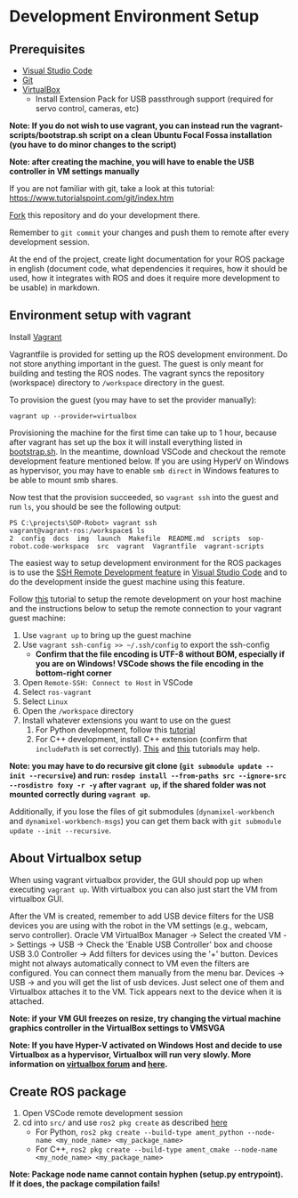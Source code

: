 # Development Environment Setup

## Prerequisites

* [Visual Studio Code](https://code.visualstudio.com/)
* [Git](https://git-scm.com/)
* [VirtualBox](https://www.virtualbox.org/wiki/Downloads)
  * Install Extension Pack for USB passthrough support (required for servo control, cameras, etc)

**Note: If you do not wish to use vagrant, you can instead run the vagrant-scripts/bootstrap.sh script on a clean Ubuntu Focal Fossa installation (you have to do minor changes to the script)**

**Note: after creating the machine, you will have to enable the USB controller in VM settings manually**

If you are not familiar with git, take a look at this tutorial: <https://www.tutorialspoint.com/git/index.htm>

[Fork](https://docs.github.com/en/free-pro-team@latest/github/getting-started-with-github/fork-a-repo) this repository and do your development there.

Remember to `git commit` your changes and push them to remote after
every development session.

At the end of the project, create light documentation for your ROS package in english (document code, what dependencies it requires, how it should be used, how it integrates with ROS and does it require more development to be usable) in markdown.

## Environment setup with vagrant

Install [Vagrant](https://www.vagrantup.com/)

Vagrantfile is provided for setting up the ROS development environment. Do not store anything important in the guest. The guest is only meant for building and testing the ROS nodes.
The vagrant syncs the repository (workspace) directory to `/workspace` directory in the guest.

To provision the guest (you may have to set the provider manually):

```pwsh
vagrant up --provider=virtualbox
```

Provisioning the machine for the first time can take up to 1 hour, because after vagrant has set up the box it will install everything listed in [bootstrap.sh](vagrant-scripts/bootstrap.sh). In the meantime, download VSCode and checkout the remote development feature mentioned below. If you are using HyperV on Windows as hypervisor, you may have to enable `smb direct` in Windows features to be able to mount smb shares. 

Now test that the provision succeeded, so `vagrant ssh` into the guest and run `ls`, you should be see the following output:

```console
PS C:\projects\SOP-Robot> vagrant ssh
vagrant@vagrant-ros:/workspace$ ls
2  config  docs  img  launch  Makefile  README.md  scripts  sop-robot.code-workspace  src  vagrant  Vagrantfile  vagrant-scripts
```

The easiest way to setup development environment for the ROS packages is to use the [SSH Remote Development
feature](https://code.visualstudio.com/docs/remote/ssh) in [Visual Studio Code](https://code.visualstudio.com/) and to do the development inside the guest machine using this feature.

Follow [this](https://code.visualstudio.com/docs/remote/ssh) tutorial to setup the remote development on your host machine and the instructions below to setup the remote connection to your vagrant guest machine:

1. Use `vagrant up` to bring up the guest machine
2. Use `vagrant ssh-config >> ~/.ssh/config` to export the ssh-config
   * **Confirm that the file encoding is UTF-8 without BOM, especially if you are on Windows! VSCode shows the file encoding in the bottom-right corner**
3. Open `Remote-SSH: Connect to Host` in VSCode
4. Select `ros-vagrant`
5. Select `Linux`
6. Open the `/workspace` directory
7. Install whatever extensions you want to use on the guest
   1. For Python development, follow this [tutorial](https://code.visualstudio.com/docs/languages/python)
   2. For C++ development, install C++ extension (confirm that `includePath` is set correctly). [This](https://code.visualstudio.com/docs/languages/cpp) and [this](https://code.visualstudio.com/docs/cpp/config-linux) tutorials may help.

**Note: you may have to do recursive git clone (`git submodule update --init --recursive`) and run: `rosdep install --from-paths src --ignore-src --rosdistro foxy -r -y` after `vagrant up`, if the shared folder was not mounted correctly during `vagrant up`.**

Additionally, if you lose the files of git submodules (`dynamixel-workbench` and `dynamixel-workbench-msgs`) you can get them back with `git submodule update --init --recursive`.

## About Virtualbox setup

When using vagrant virtualbox provider, the GUI should pop up when executing `vagrant up`. With virtualbox you can also just start the VM from virtualbox GUI.

After the VM is created, remember to add USB device filters for the USB devices you are using with the robot in the VM settings (e.g., webcam, servo controller). Oracle VM VirtualBox Manager -> Select the created VM -> Settings -> USB -> Check the 'Enable USB Controller' box and choose USB 3.0 Controller -> Add filters for devices using the '+' button. Devices might not always automatically connect to VM even the filters are configured. You can connect them manually from the menu bar. Devices -> USB -> and you will get the list of usb devices. Just select one of them and Virtualbox attaches it to the VM. Tick appears next to the device when it is attached.

**Note: if your VM GUI freezes on resize, try changing the virtual machine graphics controller in the VirtualBox settings to VMSVGA**

**Note: If you have Hyper-V activated on Windows Host and decide to use Virtualbox as a hypervisor, Virtualbox will run very slowly. More information on [virtualbox forum](https://forums.virtualbox.org/viewtopic.php?t=99390) and [here](https://www.sysprobs.com/fixed-virtualbox-vms-too-slow-on-windows-host).**

## Create ROS package

1. Open VSCode remote development session
2. cd into `src/` and use `ros2 pkg create` as described [here](https://index.ros.org/doc/ros2/Tutorials/Creating-Your-First-ROS2-Package/)
   * For Python, `ros2 pkg create --build-type ament_python --node-name <my_node_name> <my_package_name>`
   * For C++, `ros2 pkg create --build-type ament_cmake --node-name <my_node_name> <my_package_name>`

**Note: Package node name cannot contain hyphen (setup.py entrypoint). If it does, the package compilation fails!**
